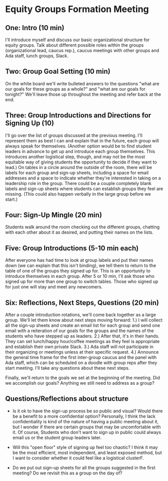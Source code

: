 # Equity Groups Formation Meeting

## One: Intro (10 min)

I'll introduce myself and discuss our basic organizational structure for equity groups. Talk about different possible roles within the groups (organizational lead, caucus rep.), caucus meetings with other groups and Ada staff, lunch groups, Slack.

## Two: Group Goal Setting (10 min)

On the white board we'll write bulleted answers to the questions "what are our goals for these groups as a whole?" and "what are our goals for tonight?"  We'll leave those up throughout the meeting and refer back at the end.

## Three: Group Introductions and Directions for Signing Up (10)

I'll go over the list of groups discussed at the previous meeting. I'll represent them as best I can and explain that in the future, each group will always speak for themselves. (Another option would be to find student leaders in advance to get up and introduce each group themselves. This introduces another logistical step, though, and may not be the most equitable way of giving students the opportunity to decide if they want to lead.) On tables in a circle around the outside of the room, there will be labels for each group and sign-up sheets, including a space for email addresses and a space to indicate whether they're interested in taking on a leadership role in the group. There could be a couple completely blank labels and sign-up sheets where students can establish groups they feel are missing. (This could also happen verbally in the large group before we start.)

## Four: Sign-Up Mingle (20 min)

Students walk around the room checking out the different groups, chatting with each other about it as desired, and putting their names on the lists.

## Five: Group Introductions (5-10 min each)

After everyone has had time to look at group labels and put their names down (we can explain that this isn't binding), we tell them to return to the table of one of the groups they signed up for. This is an opportunity to introduce themselves in each group. After 5 or 10 min, I'll ask those who signed up for more than one group to switch tables. Those who signed up for just one will stay and meet any newcomers.

## Six: Reflections, Next Steps, Questions (20 min)

After a couple introduction rotations, we'll come back together as a large group. We'll let them know about next steps moving forward: 1.) I will collect all the sign-up sheets and create an email list for each group and send one email with a reiteration of our goals for the groups and the names of the students who have stepped up as leaders. 2.) After that, it's in their hands. They can set lunch/happy hour/coffee meetings as they feel is appropriate and establish their own private Slack. 3.) Ada staff will not participate in their organizing or meetings unless at their specific request. 4.) Announce the general time frame for the first inter-group caucus and the panel with Ada staff, which can be scheduled on a doodle with group reps after they start meeting.   I'll take any questions about these next steps.

Finally, we'll return to the goals we set at the beginning of the meeting. Did we accomplish our goals? Anything we still need to address as a group?





## Questions/Reflections about structure

+ Is it ok to have the sign-up process be so public and visual? Would there be a benefit to a more confidential option? Personally, I think the lack confidentiality is kind of the nature of having a public meeting about it, but I wonder if there are certain groups that may be uncomfortable with it. Of course, Students who don't want to sign up in public could always email us or the student group leaders later.

+ Will this "open floor" style of signing up feel too chaotic? I think it may be the most efficient, most independent, and least exposed method, but I want to consider whether it could feel like a logistical clusterF.

+ Do we put out sign-up sheets for all the groups suggested in the first meeting? Do we revisit this as a group on the day of?

